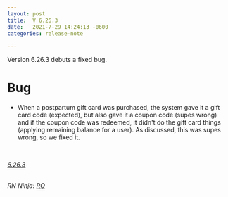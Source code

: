 ```yaml
---
layout: post
title:  V 6.26.3
date:   2021-7-29 14:24:13 -0600
categories: release-note

---
```

Version 6.26.3 debuts a fixed bug. 

# Bug

- When a postpartum gift card was purchased, the system gave it a gift card code (expected), but also gave it a coupon code (supes wrong) and if the coupon code was redeemed, it didn't do the gift card things (applying remaining balance for a user). As discussed, this was supes wrong, so we fixed it. 
    

<br/>

*[6.26.3](https://github.com/streetparking/my-streetparking/releases/tag/v6.26.3)*
<br/>
<br/>


_RN Ninja: [RO](https://github.com/robyanna)_
 
 
 